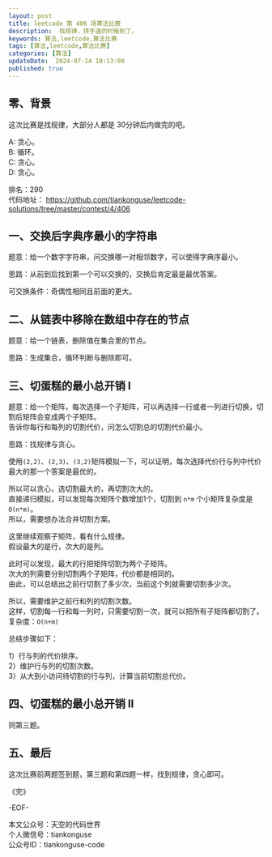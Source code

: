 ```yaml
---
layout: post  
title: leetcode 第 406 场算法比赛 
description:  找规律，拼手速的时候到了。  
keywords: 算法,leetcode,算法比赛  
tags: [算法,leetcode,算法比赛]  
categories: [算法]  
updateDate:  2024-07-14 18:13:00  
published: true  
---
```



## 零、背景  


这次比赛是找规律，大部分人都是 30分钟后内做完的吧。  


A: 贪心。   
B: 循环。   
C: 贪心。  
D: 贪心。   


排名：290   
代码地址： https://github.com/tiankonguse/leetcode-solutions/tree/master/contest/4/406  


## 一、交换后字典序最小的字符串 


题意：给一个数字字符串，问交换哪一对相邻数字，可以使得字典序最小。  


思路：从前到后找到第一个可以交换的，交换后肯定最是最优答案。  


可交换条件：奇偶性相同且前面的更大。  


## 二、从链表中移除在数组中存在的节点  


题意：给一个链表，删除值在集合里的节点。  


思路：生成集合，循环判断与删除即可。  


## 三、切蛋糕的最小总开销 I  


题意：给一个矩阵，每次选择一个子矩阵，可以再选择一行或者一列进行切换，切割后矩阵会变成两个子矩阵。  
告诉你每行和每列的切割代价，问怎么切割总的切割代价最小。  


思路：找规律与贪心。  


使用`(2,2)`、`(2,3)`、`(3,2)`矩阵模拟一下，可以证明，每次选择代价行与列中代价最大的那一个答案是最优的。  


所以可以贪心，选切割最大的，再切割次大的。  
直接递归模拟，可以发现每次矩阵个数增加1个，切割到 `n*m` 个小矩阵复杂度是 `O(n*m)`。  
所以，需要想办法合并切割方案。  


这里继续观察子矩阵，看有什么规律。  
假设最大的是行，次大的是列。  


此时可以发现，最大的行把矩阵切割为两个子矩阵。  
次大的列需要分别切割两个子矩阵，代价都是相同的。  
由此，可以总结出之前行切割了多少次，当前这个列就需要切割多少次。  


所以，需要维护之前行和列的切割次数。  
这样，切割每一行和每一列时，只需要切割一次，就可以把所有子矩阵都切割了。   
复杂度：`O(n+m)`  



总结步骤如下：  


1）行与列的代价排序。  
2）维护行与列的切割次数。  
3）从大到小访问待切割的行与列，计算当前切割总代价。  


## 四、切蛋糕的最小总开销 II  


同第三题。  


## 五、最后  


这次比赛前两题签到题，第三题和第四题一样，找到规律，贪心即可。  




《完》  


-EOF-  



本文公众号：天空的代码世界  
个人微信号：tiankonguse  
公众号ID：tiankonguse-code  
  

